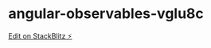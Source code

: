 # angular-observables-vglu8c

[Edit on StackBlitz ⚡️](https://stackblitz.com/edit/angular-observables-vglu8c)